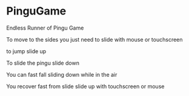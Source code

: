 # PinguGame

Endless Runner of Pingu Game

To move to the sides you just need to slide with mouse or touchscreen

to jump slide up

To slide the pingu slide down

You can fast fall sliding down while in the air

You recover fast from slide slide up with touchscreen or mouse
